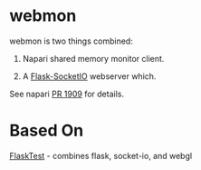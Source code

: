 # webmon

webmon is two things combined:
1. Napari shared memory monitor client.
2) A [Flask-SocketIO](https://flask-socketio.readthedocs.io/en/latest/) webserver which.

See napari [PR 1909](https://github.com/napari/napari/pull/1909) for details.

# Based On
[FlaskTest](https://github.com/ageller/FlaskTest) - combines flask, socket-io, and webgl

